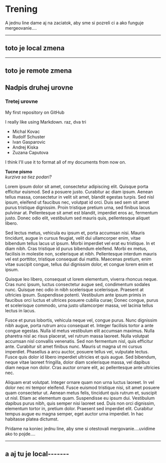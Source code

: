 # Trening
A jednu line dame aj na zaciatok, aby sme si pozreli ci a ako funguje mergeovanie....


----
toto je local zmena
--------------

-------------
toto je remote zmena
------------


## Nadpis druhej urovne

<h3>Tretej urovne</h3>

<p>My first repository on GitHub</p>

<p>I really like using Markdown.
raz, dva tri</p>

- Michal Kovac
- Rudolf Schuster
- Ivan Gasparovic
- Andrej Kiska
- Zuzana Caputova

  

<p>I think I'll use it to format all of my documents from now on.</p>

<b>Tucne pismo</b><br>
<i>kurziva sa tiez podari?</i>
 
<p>Lorem ipsum dolor sit amet, consectetur adipiscing elit. Quisque porta efficitur euismod. Sed a posuere justo. Curabitur ac diam ipsum. Aenean tellus massa, consectetur in velit sit amet, blandit egestas turpis. Sed nisl ipsum, eleifend ut faucibus nec, volutpat id orci. Duis sed sem sit amet purus tristique dignissim. Proin tristique pretium urna, sed finibus lacus pulvinar at. Pellentesque sit amet est blandit, imperdiet eros ac, fermentum justo. Donec odio elit, vestibulum sed mauris quis, pellentesque aliquet libero.

Sed lectus metus, vehicula eu ipsum et, porta accumsan nisi. Mauris tincidunt, augue in cursus feugiat, velit dui ullamcorper enim, vitae bibendum tellus lacus ut ipsum. Morbi imperdiet vel erat eu tristique. In et diam nibh. Cras tristique id purus bibendum eleifend. Morbi ex metus, facilisis in molestie non, scelerisque at nibh. Pellentesque interdum mauris vel est porttitor, tristique consequat dui mattis. Maecenas pretium, enim vitae suscipit congue, tellus dui dignissim dolor, et congue lorem enim et ipsum.

Quisque leo libero, consequat ut lorem elementum, viverra rhoncus neque. Cras nunc ipsum, luctus consectetur augue sed, condimentum sodales nunc. Quisque nec odio in nibh scelerisque scelerisque. Praesent at ultricies ipsum. Suspendisse potenti. Vestibulum ante ipsum primis in faucibus orci luctus et ultrices posuere cubilia curae; Donec congue, purus et scelerisque commodo, urna justo ullamcorper massa, vel lacinia tellus lectus in lacus.

Fusce et purus lobortis, vehicula neque vel, congue purus. Nunc dignissim nibh augue, porta rutrum arcu consequat et. Integer facilisis tortor a ante congue egestas. Nulla id metus vestibulum elit accumsan maximus. Nulla pharetra nisl ac risus placerat, vel rutrum massa laoreet. Nulla volutpat accumsan nisl convallis venenatis. Sed non fermentum nisl, quis efficitur ante. Curabitur sit amet finibus nunc. Mauris ut magna ut mi cursus imperdiet. Phasellus a arcu auctor, posuere tellus vel, vulputate lectus. Fusce quis dolor id libero imperdiet ultricies et quis augue. Sed bibendum, neque vitae laoreet fringilla, dolor diam scelerisque massa, vel dapibus diam neque non dolor. Cras auctor ornare elit, ac pellentesque ante ultricies nec.

Aliquam erat volutpat. Integer ornare quam non urna luctus laoreet. In vel dolor nec mi tempor eleifend. Fusce euismod tristique nisi, sit amet posuere quam consectetur ut. Aenean metus felis, tincidunt quis rutrum et, suscipit ut nisl. Etiam ac elementum quam. Suspendisse eu ipsum dui. Vestibulum dapibus purus nibh, quis semper nisi laoreet sed. Duis non orci dignissim, elementum tortor in, pretium dolor. Praesent sed imperdiet elit. Curabitur tempus augue eu magna semper, eget auctor urna imperdiet. In hac habitasse platea dictumst. </p>



Pridame na koniec jednu line, aby sme si otestovali mergovanie....uvidime ako to pojde....


-----
a aj tu je local-------
--------------


